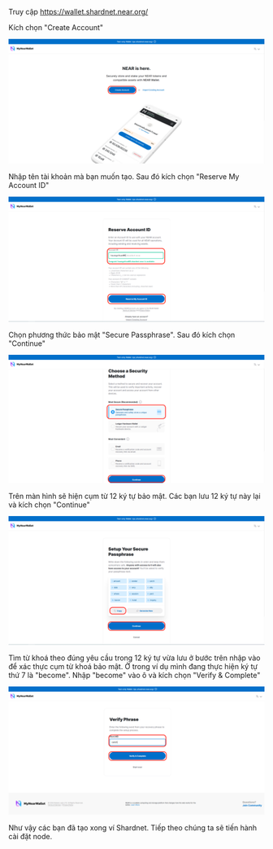 Truy cập https://wallet.shardnet.near.org/

Kích chọn "Create Account"

![img](./images/Shardnet-wallet-01.png)

Nhập tên tài khoản mà bạn muốn tạo. Sau đó kích chọn "Reserve My Account ID"

![img](./images/Shardnet-wallet-02.png)

Chọn phương thức bảo mật "Secure Passphrase". Sau đó kích chọn "Continue"

![img](./images/Shardnet-wallet-03.png)

Trên màn hình sẽ hiện cụm từ 12 ký tự bảo mật. Các bạn lưu 12 ký tự này lại và kích chọn "Continue"

![img](./images/Shardnet-wallet-04.png)

Tìm từ khoá theo đúng yêu cầu trong 12 ký tự vừa lưu ở bước trên nhập vào để xác thực cụm từ khoá bảo mật. Ở trong ví dụ mình đang thực hiện ký tự thứ 7 là "become". Nhập "become" vào ô và kích chọn "Verify & Complete"

![img](./images/Shardnet-wallet-05.png)

Như vậy các bạn đã tạo xong ví Shardnet. Tiếp theo chúng ta sẽ tiến hành cài đặt node.
